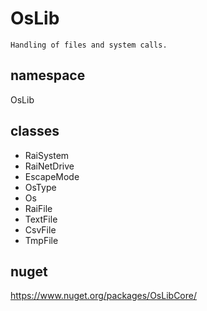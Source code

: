 # OsLib

    Handling of files and system calls.

## namespace 

OsLib

## classes

- RaiSystem
- RaiNetDrive
- EscapeMode
- OsType
- Os
- RaiFile
- TextFile
- CsvFile
- TmpFile

## nuget

https://www.nuget.org/packages/OsLibCore/
